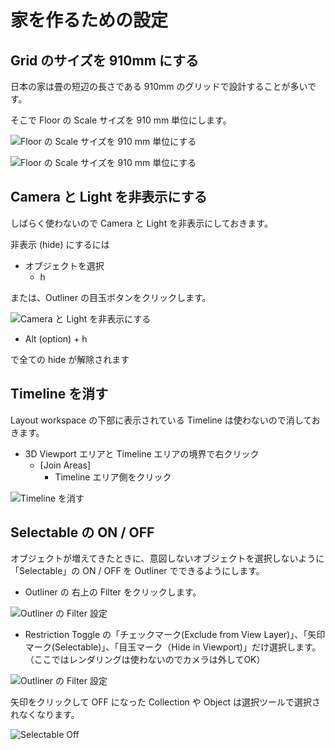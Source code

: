 # 家を作るための設定

## Grid のサイズを 910mm にする

日本の家は畳の短辺の長さである 910mm のグリッドで設計することが多いです。

そこで Floor の Scale サイズを 910 mm 単位にします。

![Floor の Scale サイズを 910 mm 単位にする](images/floor_scale.png)

![Floor の Scale サイズを 910 mm 単位にする](images/floor_scale.gif)


## Camera と Light を非表示にする

しばらく使わないので Camera と Light を非表示にしておきます。

非表示 (hide) にするには

- オブジェクトを選択
  - h

または、Outliner の目玉ボタンをクリックします。

![Camera と Light を非表示にする](images/hide_camera_and_light.png)

- Alt (option) + h

で全ての hide が解除されます


## Timeline を消す

Layout workspace の下部に表示されている Timeline は使わないので消しておきます。

- 3D Viewport エリアと Timeline エリアの境界で右クリック
  - [Join Areas]
    - Timeline エリア側をクリック

![Timeline を消す](images/hide_timeline.gif)



## Selectable の ON / OFF

オブジェクトが増えてきたときに、意図しないオブジェクトを選択しないように「Selectable」の
ON / OFF を Outliner でできるようにします。

- Outliner の 右上の Filter をクリックします。

![Outliner の Filter 設定](images/outliner_selectable1.png)

- Restriction Toggle の「チェックマーク(Exclude from View Layer)」、「矢印マーク(Selectable)」、「目玉マーク（Hide in Viewport)」だけ選択します。（ここではレンダリングは使わないのでカメラは外してOK）

![Outliner の Filter 設定](images/outliner_selectable2.png)

矢印をクリックして OFF になった Collection や Object は選択ツールで選択されなくなります。

![Selectable Off](images/selectable_off.png)

